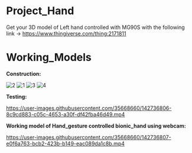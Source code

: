# Project_Hand
Get your 3D model of Left hand controlled with MG90S with the following link -> 
https://www.thingiverse.com/thing:2171811

# Working_Models
**Construction:**


![2](https://user-images.githubusercontent.com/35668660/142736781-d64772d2-c063-41a2-be0f-16fb3d791d8b.jpg)
![1](https://user-images.githubusercontent.com/35668660/142736788-5edc9131-6220-4efc-9f70-7e7867e23401.jpg)
![3](https://user-images.githubusercontent.com/35668660/142736802-14e6a798-f2ec-4ffd-8f77-2cff2b417c19.jpg)
![4](https://user-images.githubusercontent.com/35668660/142736803-9743f0b4-4b70-43c5-8cd1-00bc4ffbe3ad.jpg)

**Testing:**


https://user-images.githubusercontent.com/35668660/142736806-8c9cd883-c05c-4653-a30f-df42fba46d49.mp4

**Working model of Hand_gesture controlled bionic_hand using webcam:**


https://user-images.githubusercontent.com/35668660/142736807-e0f6a763-bcb2-423b-b149-eac089da1c8b.mp4

